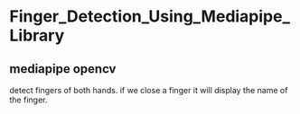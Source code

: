 # Finger_Detection_Using_Mediapipe_Library
## mediapipe   opencv 
detect fingers of both hands.
if we close a finger it will display the name of the finger.
